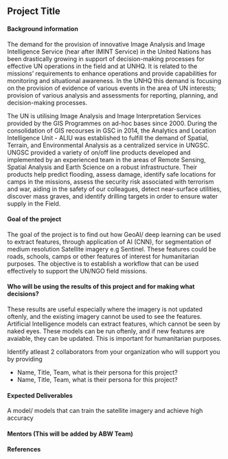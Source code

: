 ## Project Title

#### Background information
The demand for the provision of innovative Image Analysis and Image Intelligence Service (hear after IMINT Service) in the United Nations has been drastically growing in support of decision-making processes for effective UN operations in the field and at UNHQ. It is related to the missions’ requirements to enhance operations and provide capabilities for monitoring and situational awareness. In the UNHQ this demand is focusing on the provision of evidence of various events in the area of UN interests; provision of various analysis and assessments for reporting, planning, and decision-making processes. 				 

The UN is utilising Image Analysis and Image Interpretation Services provided by the GIS Programmes on ad-hoc bases since 2000. During the consolidation of GIS recourses in GSC in 2014, the Analytics and Location Intelligence Unit - ALIU  was established to fulfill the demand of Spatial, Terrain, and Environmental Analysis as a centralized service in UNGSC. UNGSC provided a variety of on/off line products developed and implemented by an experienced team in the areas of Remote Sensing, Spatial Analysis and Earth Science on a robust infrastructure. Their products help predict flooding, assess damage, identify safe locations for camps in the missions, assess the security risk associated with terrorism and war, aiding in the safety of our colleagues, detect near-surface utilities, discover mass graves, and identify drilling targets in order to ensure water supply in the Field. 

#### Goal of the project

The goal of the project is to find out how GeoAI/ deep learning can be used to extract features, through application of AI (CNN), for segmentation of medium resolution Satellite imagery e.g Sentinel. These features could be roads, schools, camps or other features of interest for humanitarian purposes. The objective is to establish a workflow that can be used effectively to support the UN/NGO field missions.

#### Who will be using the results of this project and for making what decisions?

These results are useful especially where the imagery is not updated oftenly, and the existing imagery cannot be used to see the features. Artificial Intelligence models can extract features, which cannot be seen by naked eyes. These models can be run oftenly, and if new features are avaiable, they can be updated. This is important for humanitarian purposes.

Identify atleast 2 collaborators from your organization who will support you by providing
- Name, Title, Team, what is their persona for this project?
- Name, Title, Team, what is their persona for this project?

#### Expected Deliverables
A model/ models that can train the satellite imagery and achieve high accuracy

#### Mentors (This will be added by ABW Team)

#### References
